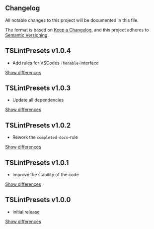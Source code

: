 ## Changelog
All notable changes to this project will be documented in this file.

The format is based on [Keep a Changelog](https://keepachangelog.com/en/1.0.0/),
and this project adheres to [Semantic Versioning](https://semver.org/spec/v2.0.0.html).

## TSLintPresets v1.0.4
  - Add rules for VSCodes `Thenable`-interface

[Show differences](https://github.com/manuth/TSLintPresets/compare/v1.0.3...v1.0.4)

## TSLintPresets v1.0.3
  - Update all dependencies

[Show differences](https://github.com/manuth/TSLintPresets/compare/v1.0.2...v1.0.3)

## TSLintPresets v1.0.2
  - Rework the `completed-docs`-rule

[Show differences](https://github.com/manuth/TSLintPresets/compare/v1.0.1...v1.0.2)

## TSLintPresets v1.0.1
  - Improve the stability of the code

[Show differences](https://github.com/manuth/TSLintPresets/compare/v1.0.0...v1.0.1)

## TSLintPresets v1.0.0
  - Initial release

[Show differences](https://github.com/manuth/TSLintPresets/compare/c007bfa9f348c001e9f845a36f4f317aa4e8db32...v1.0.0)